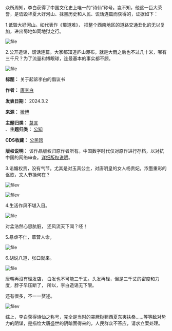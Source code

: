 众所周知，李白获得了中国文化史上唯一的“诗仙”称号。岂不知，他这一巨大荣誉，是诋毁华夏大好河山、抹黑历史和人民、谎话连篇而获得的，证据如下：


1.诋毁大好河山。如代表作《蜀道难》， 把整个西南地区的道路交通丑化的无以复加，进出蜀地如同地狱之行。


![file](https://chinadigitaltimes.net/chinese/files/2024/03/image-1709386096184.png)


2.公开造谣，谎话连篇。大家都知道庐山瀑布，就是大雨之后也不过几十米，哪有三千尺？为了流量和博眼球，连最基本的事实都不顾。


![file](https://chinadigitaltimes.net/chinese/files/2024/03/image-1709386142089.png)




**标题：** 关于起诉李白的倡议书  

**作者：** [唐李白](https://chinadigitaltimes.net/space/唐李白)  

**发表日期：** 2024.3.2  

**来源：** [微博](https://weibo.com/1155439107/5007073695761533)  

**主题归类：** [莫言](https://chinadigitaltimes.net/space/莫言)  
、**主题归类：** [公知](https://chinadigitaltimes.net/space/公知)  

**CDS收藏：** [公民馆](https://chinadigitaltimes.net/space/%E5%85%AC%E6%B0%91%E9%A6%86)  

**版权说明：** 该作品版权归原作者所有。中国数字时代仅对原作进行存档，以对抗中国的网络审查。[详细版权说明](https://chinadigitaltimes.net/chinese/copyright)。


3.谄媚权贵，没有气节。尤其是对玉真公主，对唐明皇的女人杨贵妃，浓墨重彩的讴歌，文人节操何在？


![filev](https://chinadigitaltimes.net/chinese/files/2024/03/image-1709386199943.png)  

![filev](https://chinadigitaltimes.net/chinese/files/2024/03/image-1709386250212.png)


4.生活作风不堪入目。


![file](https://chinadigitaltimes.net/chinese/files/2024/03/image-1709386296754.png)


对孟浩然心思肮脏， 还风流天下闻？呸！


5.暴虐不仁，草营人命。


![file](https://chinadigitaltimes.net/chinese/files/2024/03/image-1709386341923.png)


6.胡说八道，张口就来。


![file](https://chinadigitaltimes.net/chinese/files/2024/03/image-1709386372940.png)


唐朝再沒有理发店， 白发也不可能三千丈。头发再轻，但是三千丈的密度和力度，脖子早压断了， 所以，李白造谣无下限。


还有很多，不一一赘述。


![filev](https://chinadigitaltimes.net/chinese/files/2024/03/image-1709386425527.png)


综上，李白获得诗仙之称号，完全是当时的突厥鞑靼西夏东夷扶桑……等等敌对势力的阴谋，是描绘大唐盛世的阴暗面得来的，人民群众不答应，请求立案处理。

